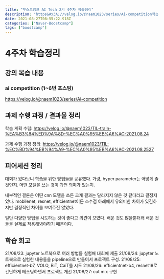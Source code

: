 ```yaml
---
title: "부스트캠프 AI Tech 2기 4주차 학습정리"
description: "https&#x3A;//velog.io/@naem1023/series/Ai-competition학습 계획 수립: https&#x3A;//velog.io/@naem1023/TIL-train-%EA%B3%84%ED%9A%8D-%EC%A0%95%EB%A6%AC-2021.08"
date: 2021-08-27T08:55:22.918Z
categories: ["Naver-Boostcamp"]
tags: ["boostcamp"]
---
```

# 4주차 학습정리
## 강의 복습 내용
### ai competition (1~6번 포스팅)
https://velog.io/@naem1023/series/Ai-competition

## 과제 수행 과정 / 결과물 정리

학습 계획 수립: https://velog.io/@naem1023/TIL-train-%EA%B3%84%ED%9A%8D-%EC%A0%95%EB%A6%AC-2021.08.24


과제 수행 과정 정리: https://velog.io/@naem1023/TIL-%EC%BD%94%EB%94%A9-%EC%A0%95%EB%A6%AC-2021.08.2527


## 피어세션 정리
대회가 있다보니 학습을 위한 방법들을 공유했다. 가령, hyper parameter는 어떻게 줄 것인지. 어떤 모델을 쓰는 것이 과연 의미가 있는지.

내부적인 결론은 어떤 cnn 모델을 쓰든 크게 결과는 달라지지 않은 것 같다라고 결정지었다. mobilenet, resnet, efficientnet이든 소수점 아래에서 유의미한 차이가 있긴하지만 결정적인 차이를 보여주진 않았다.

일단 다양한 방법을 시도하는 것이 좋다고 의견이 모였다. 배운 것도 많을뿐더러 배운 것들을 실제로 적용해봐야하기 때문이다.
 

## 학습 회고
21/08/23: jupyter 노트북으로 여러 방법들 실험해 대회에 제출
21/08/24: jupyter 노트북으로 실험한 내용들을 pipeline으로 만들어서 프로젝트 구성.
21/08/25: efficientnet-b7, VOLO, BiT, CaiT를 시도
21/08/26: efficientnet-b4, resnet18로 간단하게 테스팅하면서 프로젝트 개선
21/08/27: cut mix 구현


